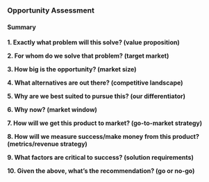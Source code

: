 ### Opportunity Assessment


#### Summary



**1. Exactly what problem will this solve? (value proposition)**



**2. For whom do we solve that problem? (target market)**



**3. How big is the opportunity? (market size)**



**4. What alternatives are out there? (competitive landscape)**



**5. Why are we best suited to pursue this? (our differentiator)**



**6. Why now? (market window)**



**7. How will we get this product to market? (go-to-market strategy)**



**8. How will we measure success/make money from this product? (metrics/revenue strategy)**



**9. What factors are critical to success? (solution requirements)**



**10. Given the above, what’s the recommendation? (go or no-go)**
